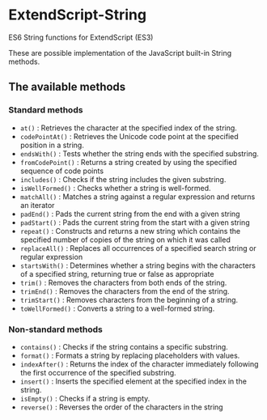 # ExtendScript-String

ES6 String functions for ExtendScript (ES3)

These are possible implementation of the JavaScript built-in String methods.

## The available methods

### Standard methods

- `at()`			:	Retrieves the character at the specified index of the string.
- `codePointAt()`	:	Retrieves the Unicode code point at the specified position in a string.
- `endsWith()`		:	Tests whether the string ends with the specified substring.
- `fromCodePoint()`	:	Returns a string created by using the specified sequence of code points
- `includes()`		:	Checks if the string includes the given substring.
- `isWellFormed()`	:	Checks whether a string is well-formed.
- `matchAll()`		:	Matches a string against a regular expression and returns an iterator
- `padEnd()`		:	Pads the current string from the end with a given string
- `padStart()`		:	Pads the current string from the start with a given string
- `repeat()`		:	Constructs and returns a new string which contains the specified number of copies of the string on which it was called
- `replaceAll()`	:	Replaces all occurrences of a specified search string or regular expression
- `startsWith()`	:	Determines whether a string begins with the characters of a specified string, returning true or false as appropriate
- `trim()`			:	Removes the characters from both ends of the string.
- `trimEnd()`		:	Removes the characters from the end of the string.
- `trimStart()`		:	Removes characters from the beginning of a string.
- `toWellFormed()`	:	Converts a string to a well-formed string.

### Non-standard methods

- `contains()`		:	Checks if the string contains a specific substring.
- `format()`		:	Formats a string by replacing placeholders with values.
- `indexAfter()`	:	Returns the index of the character immediately following the first occurrence of the specified substring.
- `insert()`	    :	Inserts the specified element at the specified index in the string.
- `isEmpty()`		:	Checks if a string is empty.
- `reverse()`		:	Reverses the order of the characters in the string
